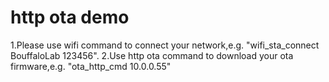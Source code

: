 # http ota demo

1.Please use wifi command to connect your network,e.g. "wifi_sta_connect BouffaloLab 123456".
2.Use http ota command to download your ota firmware,e.g. "ota_http_cmd 10.0.0.55"
